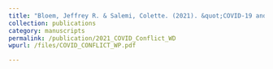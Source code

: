 ```yaml
---
title: "Bloem, Jeffrey R. & Salemi, Colette. (2021). &quot;COVID-19 and conflict &quot; <i>World Development </i> 140."
collection: publications
category: manuscripts
permalink: /publication/2021_COVID_Conflict_WD
wpurl: /files/COVID_CONFLICT_WP.pdf

---
```





